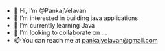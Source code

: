- 👋 Hi, I’m @PankajVelavan
- 👀 I’m interested in building java applications
- 🌱 I’m currently learning Java
- 💞️ I’m looking to collaborate on ...
- 📫 You can reach me at pankajvelavan@gmail.com

<!---
PankajVelavan/PankajVelavan is a ✨ special ✨ repository because its `README.md` (this file) appears on your GitHub profile.
You can click the Preview link to take a look at your changes.
--->
